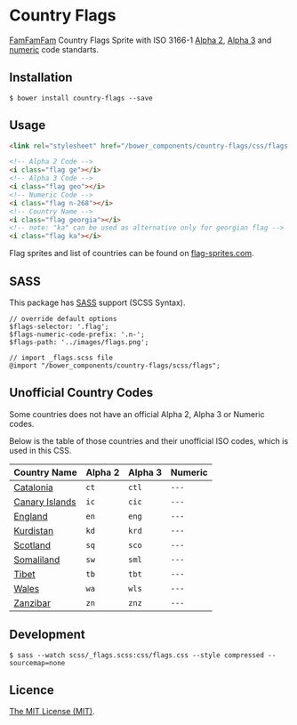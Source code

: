 # Country Flags

[FamFamFam](http://www.famfamfam.com/lab/icons/flags/) Country Flags Sprite with ISO 3166-1 [Alpha 2](https://en.wikipedia.org/wiki/ISO_3166-1_alpha-2), [Alpha 3](https://en.wikipedia.org/wiki/ISO_3166-1_alpha-3) and [numeric](https://en.wikipedia.org/wiki/ISO_3166-1_numeric) code standarts. 


## Installation

```
$ bower install country-flags --save
```

## Usage

```html
<link rel="stylesheet" href="/bower_components/country-flags/css/flags.css">
```

```html
<!-- Alpha 2 Code -->
<i class="flag ge"></i>
<!-- Alpha 3 Code -->
<i class="flag geo"></i>
<!-- Numeric Code -->
<i class="flag n-268"></i>
<!-- Country Name -->
<i class="flag georgia"></i>
<!-- note: "ka" can be used as alternative only for georgian flag -->
<i class="flag ka"></i>
```

Flag sprites and list of countries can be found on [flag-sprites.com](https://www.flag-sprites.com/).

## SASS

This package has [SASS](http://sass-lang.com/) support (SCSS Syntax).

```
// override default options
$flags-selector: '.flag';
$flags-numeric-code-prefix: '.n-';
$flags-path: '../images/flags.png';

// import _flags.scss file
@import "/bower_components/country-flags/scss/flags";
```

## Unofficial Country Codes

Some countries does not have an official Alpha 2, Alpha 3 or Numeric codes.

Below is the table of those countries and their unofficial ISO codes, which is used in this CSS.

Country Name | Alpha 2 | Alpha 3 | Numeric
------------ | ------------- | ------------ | ------------
[Catalonia](https://en.wikipedia.org/wiki/Catalonia) | `ct` | `ctl` | `---`
[Canary Islands](https://en.wikipedia.org/wiki/Canary_Islands) | `ic` | `cic` | `---`
[England](https://en.wikipedia.org/wiki/England) | `en` | `eng` | `---`
[Kurdistan](https://en.wikipedia.org/wiki/Kurdistan) | `kd` | `krd` | `---`
[Scotland](https://en.wikipedia.org/wiki/Scotland) |  `sq`  | `sco` | `---`
[Somaliland](https://en.wikipedia.org/wiki/Somaliland) | `sw` | `sml` | `---`
[Tibet](https://en.wikipedia.org/wiki/Tibet) | `tb` | `tbt` | `---`
[Wales](https://en.wikipedia.org/wiki/Wales) | `wa` | `wls` | `---`
[Zanzibar](https://en.wikipedia.org/wiki/Zanzibar) | `zn` | `znz` | `---`

## Development
```
$ sass --watch scss/_flags.scss:css/flags.css --style compressed --sourcemap=none
```


## Licence

[The MIT License (MIT)](https://opensource.org/licenses/MIT).
